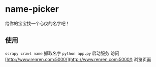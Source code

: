 # name-picker
给你的宝宝找一个心仪的名字吧！

## 使用
`scrapy crawl name` 抓取名字
`python app.py` 启动服务
访问 [http://www.renren.com:5000/](http://www.renren.com:5000/)  浏览页面